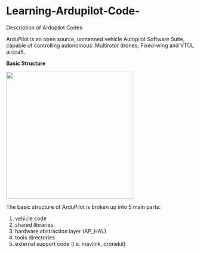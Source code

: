 # Learning-Ardupilot-Code-
Description of Ardupilot Codes

ArduPilot is an open source, unmanned vehicle Autopilot Software Suite, capable of controlling autonomous: Multirotor drones; Fixed-wing and VTOL aircraft.

<b>Basic Structure</b>

<img src = "https://github.com/sona-19/Learning-Ardupilot-Code-/blob/master/Selection_011.png" width = "340">

The basic structure of ArduPilot is broken up into 5 main parts:
<ol>
    <li>vehicle code
    <li>shared libraries
    <li>hardware abstraction layer (AP_HAL)
    <li>tools directories
    <li>external support code (i.e. mavlink, dronekit)
</ol>


